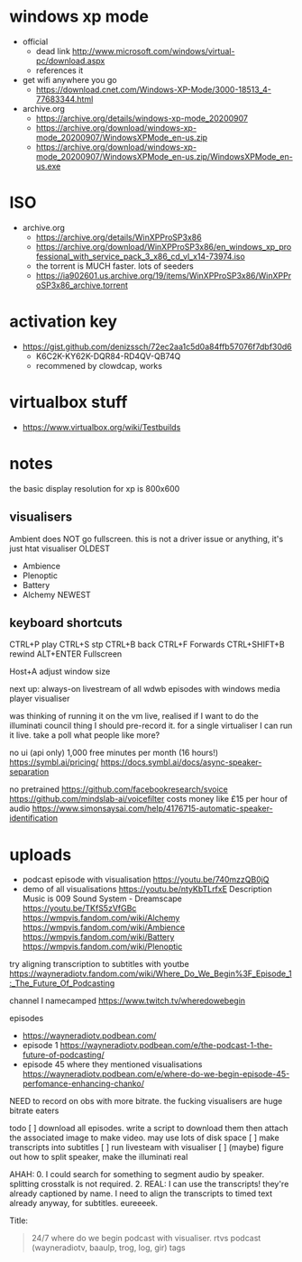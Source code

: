 # windows xp mode
- official
    - dead link http://www.microsoft.com/windows/virtual-pc/download.aspx
    - references it
- get wifi anywhere you go
    - https://download.cnet.com/Windows-XP-Mode/3000-18513_4-77683344.html
- archive.org
    - https://archive.org/details/windows-xp-mode_20200907
    - https://archive.org/download/windows-xp-mode_20200907/WindowsXPMode_en-us.zip
    - https://archive.org/download/windows-xp-mode_20200907/WindowsXPMode_en-us.zip/WindowsXPMode_en-us.exe
# ISO
- archive.org
    - https://archive.org/details/WinXPProSP3x86
    - https://archive.org/download/WinXPProSP3x86/en_windows_xp_professional_with_service_pack_3_x86_cd_vl_x14-73974.iso
    - the torrent is MUCH faster. lots of seeders
    - https://ia902601.us.archive.org/19/items/WinXPProSP3x86/WinXPProSP3x86_archive.torrent
# activation key
- https://gist.github.com/denizssch/72ec2aa1c5d0a84ffb57076f7dbf30d6
    - K6C2K-KY62K-DQR84-RD4QV-QB74Q
    - recommened by clowdcap, works
# virtualbox stuff
- https://www.virtualbox.org/wiki/Testbuilds
# notes
the basic display resolution for xp is 800x600
## visualisers
Ambient does NOT go fullscreen. this is not a driver issue or anything, it's just htat visualiser
OLDEST
- Ambience
- Plenoptic
- Battery
- Alchemy
NEWEST

## keyboard shortcuts
CTRL+P play
CTRL+S stp
CTRL+B back
CTRL+F Forwards
CTRL+SHIFT+B rewind
ALT+ENTER Fullscreen

Host+A adjust window size

next up: always-on livestream of all wdwb episodes with windows media player visualiser

was thinking of running it on the vm live, realised if I want to do the illuminati council thing I should pre-record it. for a single virtualiser I can run it live. take a poll what people like more?

no ui (api only)
1,000 free minutes per month (16 hours!)
https://symbl.ai/pricing/
https://docs.symbl.ai/docs/async-speaker-separation

no pretrained
https://github.com/facebookresearch/svoice
https://github.com/mindslab-ai/voicefilter
costs money
like £15 per hour of audio
https://www.simonsaysai.com/help/4176715-automatic-speaker-identification

# uploads
- podcast episode with visualisation
    https://youtu.be/740mzzQB0jQ
- demo of all visualisations
    https://youtu.be/ntyKbTLrfxE
    Description
    Music is 009 Sound System - Dreamscape https://youtu.be/TKfS5zVfGBc
    https://wmpvis.fandom.com/wiki/Alchemy
    https://wmpvis.fandom.com/wiki/Ambience
    https://wmpvis.fandom.com/wiki/Battery
    https://wmpvis.fandom.com/wiki/Plenoptic

try aligning transcription to subtitles with youtbe
https://wayneradiotv.fandom.com/wiki/Where_Do_We_Begin%3F_Episode_1:_The_Future_Of_Podcasting

channel I namecamped
https://www.twitch.tv/wheredowebegin

episodes
- https://wayneradiotv.podbean.com/
- episode 1 https://wayneradiotv.podbean.com/e/the-podcast-1-the-future-of-podcasting/
- episode 45 where they mentioned visualisations https://wayneradiotv.podbean.com/e/where-do-we-begin-episode-45-perfomance-enhancing-chanko/

NEED to record on obs with more bitrate. the fucking visualisers are huge bitrate eaters

todo
[ ] download all episodes. write a script to download them then attach the associated image to make video. may use lots of disk space
[ ] make transcripts into subtitles
[ ] run livesteam with visualiser
[ ] (maybe) figure out how to split speaker, make the illuminati real

AHAH:
0. I could search for something to segment audio by speaker. splitting crosstalk is not required.
2. REAL: I can use the transcripts! they're already captioned by name. I need to align the transcripts to timed text already anyway, for subtitles. eureeeek.

Title:
> 24/7 where do we begin podcast with visualiser. rtvs podcast (wayneradiotv, baaulp, trog, log, gir)
tags
